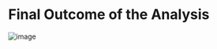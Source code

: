 
# Final Outcome of the Analysis

![image](https://github.com/Venura-94/SPSS-Project-IHRM-Practices-Vs-Expatriates-Job-Performances/assets/137409412/c50be1fb-799e-4f7a-a662-b30da72c0e69)
